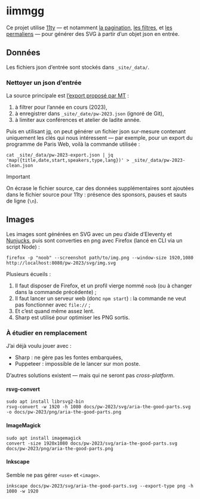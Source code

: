 # iimmgg

Ce projet utilise [11ty](https://www.11ty.dev/) — et notamment [la pagination](https://www.11ty.dev/docs/pages-from-data/), [les filtres](https://www.11ty.dev/docs/filters/), et [les permaliens](https://www.11ty.dev/docs/permalinks/) — pour générer des SVG à partir d’un objet json en entrée.


## Données

Les fichiers json d’entrée sont stockés dans `_site/_data/`.

### Nettoyer un json d’entrée

La source principale est [l’export proposé par MT](https://www.paris-web.fr/export_conferences_gael.json) :

1. à filtrer pour l’année en cours (2023),
2. à enregistrer dans `_site/_date/pw-2023.json` (ignoré de Git),
3. à limiter aux conférences et atelier de ladite année.

Puis en utilisant [jq](https://jqlang.github.io/jq/), on peut générer un fichier json sur-mesure contenant uniquement les clés qui nous intéressent — par exemple, pour un export du programme de Paris Web, voilà la commande utilisée :

```shell
cat _site/_data/pw-2023-export.json | jq 'map({title,date,start,speakers,type,lang})' > _site/_data/pw-2023-clean.json
```

> [!IMPORTANT]
> On écrase le fichier source, car des données supplémentaires sont ajoutées dans le fichier source pour 11ty : présence des sponsors, pauses et sauts de ligne (`\n`).

## Images

Les images sont générées en SVG avec un peu d’aide d’Eleventy et [Nunjucks](https://mozilla.github.io/nunjucks/), puis sont converties en png avec Firefox (lancé en CLI via un script Node) :

```shell
firefox -p "noob" --screenshot path/to/img.png --window-size 1920,1080 http://localhost:8080/pw-2023/svg/img.svg
```

Plusieurs écueils :
1. Il faut disposer de Firefox, et un profil vierge nommé `noob` (ou à changer dans la commande précédente) ;
2. Il faut lancer un serveur web (donc `npm start`) : la commande ne veut pas fonctionner avec `file://` ;
3. Et c’est quand même assez lent.
4. Sharp est utilisé pour optimiser les PNG sortis.

### À étudier en remplacement

J’ai déjà voulu jouer avec :

- Sharp : ne gère pas les fontes embarquées,
- Puppeteer : impossible de le lancer sur mon poste.

D’autres solutions existent — mais qui ne seront pas _cross-platform_.

#### rsvg-convert

```shell
sudo apt install librsvg2-bin
rsvg-convert -w 1920 -h 1080 docs/pw-2023/svg/aria-the-good-parts.svg -o docs/pw-2023/png/aria-the-good-parts.png
```

#### ImageMagick

```shell
sudo apt install imagemagick
convert -size 1920x1080 docs/pw-2023/svg/aria-the-good-parts.svg docs/pw-2023/png/aria-the-good-parts.png
```

#### Inkscape

Semble ne pas gérer `<use>` et `<image>`.

```shell
inkscape docs/pw-2023/svg/aria-the-good-parts.svg --export-type png -h 1080 -w 1920
```
